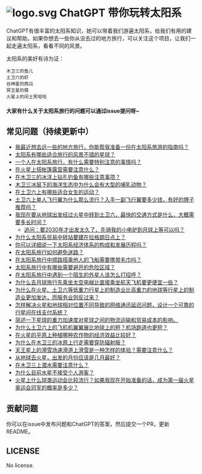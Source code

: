 # ![logo.svg](https://p6-juejin.byteimg.com/tos-cn-i-k3u1fbpfcp/30c48c8b77ea4873b2a97430451a0ad1~tplv-k3u1fbpfcp-watermark.image?) ChatGPT 带你玩转太阳系

ChatGPT有很丰富的太阳系知识，她可以带着我们游遍太阳系，给我们有用的建议和帮助。如果你想去一些你从没去过的地方旅行，可以关注这个项目，让我们一起走遍太阳系，看看不同的风景。

太阳系的美好有诗为证：

```
木卫三的鱼儿
土卫六的虾
谷神星的西瓜
冥王星的猹
火星上的闰土笑哈哈
```

#### 大家有什么关于太阳系旅行的问题可以通过issue提问呀~

## 常见问题（持续更新中）

- [我最近想去远一些的地方旅行，你能帮我准备一份在太阳系旅游的指南吗？](https://github.com/akira-cn/a_tour_with_chatgpt/issues/1)
- [太阳系有哪些适合旅行的风景不错的星球？](https://github.com/akira-cn/a_tour_with_chatgpt/issues/2)
- [一个人在太阳系旅行，有什么需要特别注意的事情吗？](https://github.com/akira-cn/a_tour_with_chatgpt/issues/3)
- [在火星上搭帐篷露营需要注意什么？](https://github.com/akira-cn/a_tour_with_chatgpt/issues/4)
- [在木卫三的冰洋上钻孔钓鱼有哪些注意事项？](https://github.com/akira-cn/a_tour_with_chatgpt/issues/5)
- [木卫三冰层下的海洋生态中为什么会有大型的哺乳动物？](https://github.com/akira-cn/a_tour_with_chatgpt/issues/6)
- [在土卫六上有哪些适合女生的运动？](https://github.com/akira-cn/a_tour_with_chatgpt/issues/7)
- [土卫六上单人飞行翼为什么那么流行？入手一副飞行翼要多少钱，有好的牌子推荐吗？](https://github.com/akira-cn/a_tour_with_chatgpt/issues/8)
- [我现在要从地球出发经过火星中转到土卫六，最快的交通方式是什么，大概需要多长时间？](https://github.com/akira-cn/a_tour_with_chatgpt/issues/9)
  - [追问：要2030年才出发太久了，先骑我的小电驴到月球上等可以吗？](https://github.com/akira-cn/a_tour_with_chatgpt/issues/9)
- [为什么太阳系贸易中转站要建在拉格朗日点上？](https://github.com/akira-cn/a_tour_with_chatgpt/issues/10)
- [你可以详细说一下太阳系经济体系的构成和发展历程吗？](https://github.com/akira-cn/a_tour_with_chatgpt/issues/11)
- [在太阳系旅行如何避免迷路？](https://github.com/akira-cn/a_tour_with_chatgpt/issues/12)
- [在太阳系旅行中顺路搭乘他人的飞船需要携带毛巾吗？](https://github.com/akira-cn/a_tour_with_chatgpt/issues/13)
- [太阳系旅行中有哪些需要避开的危险区域？](https://github.com/akira-cn/a_tour_with_chatgpt/issues/14)
- [在太阳系旅行中遇到一个陌生的外星人该怎么打招呼？](https://github.com/akira-cn/a_tour_with_chatgpt/issues/15)
- [为什么去月球旅行先乘坐太空电梯比直接乘坐航天飞机要更便宜一些？](https://github.com/akira-cn/a_tour_with_chatgpt/issues/16)
- [为什么在火星、土卫六等低重力行星上的制造业比高重力的地球等行星上的制造业更加发达，而服务业则反过来？](https://github.com/akira-cn/a_tour_with_chatgpt/issues/17)
- [怎样解决火星和地球相对位置不同导致的网络通讯延迟问题，设计一个可靠的行星间在线支付系统？](https://github.com/akira-cn/a_tour_with_chatgpt/issues/18)
- [简述一下星球的重力加速度对星球之间的物流运输和贸易成本的影响。](https://github.com/akira-cn/a_tour_with_chatgpt/issues/19)
- [为什么土卫六上的飞机机翼翼展比地球上的短？机场跑道也更短？](https://github.com/akira-cn/a_tour_with_chatgpt/issues/20)
- [在火星的平原上种植哪种农作物的经济效益比较好？](https://github.com/akira-cn/a_tour_with_chatgpt/issues/21)
- [为什么在木卫三的冰原上行走需要穿防辐射服？](https://github.com/akira-cn/a_tour_with_chatgpt/issues/22)
- [天王星上的滑雪场速滑道上滑雪是一种怎样的体验？需要注意什么？](https://github.com/akira-cn/a_tour_with_chatgpt/issues/23)
- [从地球去火星，出发的月份应该是几月最好？](https://github.com/akira-cn/a_tour_with_chatgpt/issues/24)
- [在木卫三上潜水需要注意什么？](https://github.com/akira-cn/a_tour_with_chatgpt/issues/25)
- [为什么目前水星不接受个人游客？](https://github.com/akira-cn/a_tour_with_chatgpt/issues/26)
- [火星上什么球类运动会比较流行？如果我现在开始准备的话，成为第一届火星奥运会冠军的概率是多少？](https://github.com/akira-cn/a_tour_with_chatgpt/issues/27)

## 贡献问题

你可以在issue中发布问题和ChatGPT的答案，然后提交一个PR，更新README。

## LICENSE

No license.
